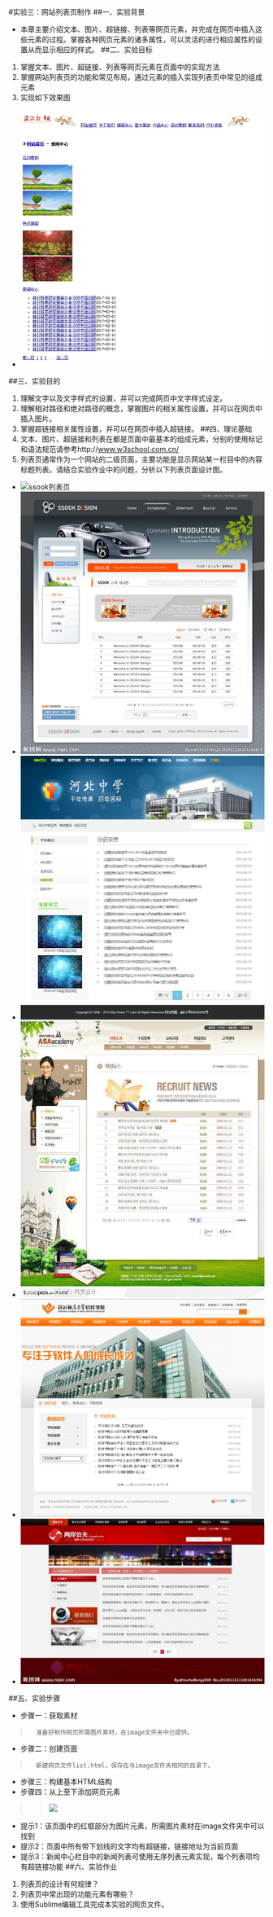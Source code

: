 #实验三：网站列表页制作
##一、实验背景
*	本章主要介绍文本、图片、超链接、列表等网页元素，并完成在网页中插入这些元素的过程。掌握各种网页元素的诸多属性，可以灵活的进行相应属性的设置从而显示相应的样式。
##二、实验目标
1.	掌握文本、图片、超链接、列表等网页元素在页面中的实现方法
2.	掌握网站列表页的功能和常见布局，通过元素的插入实现列表页中常见的组成元素
3.	实现如下效果图
+	![作业效果图](resourse/image/作业效果图.jpg)

##三、实验目的
1.	理解文字以及文字样式的设置，并可以完成网页中文字样式设定。
2.	理解相对路径和绝对路径的概念，掌握图片的相关属性设置，并可以在网页中插入图片。
3.	掌握超链接相关属性设置，并可以在网页中插入超链接。
##四、理论基础
1.	文本、图片、超链接和列表在都是页面中最基本的组成元素，分别的使用标记和语法规范请参考http://www.w3school.com.cn/
2.	列表页通常作为一个网站的二级页面，主要功能是显示网站某一栏目中的内容标题列表。请结合实验作业中的问题，分析以下列表页面设计图。
+	![ssook列表页](/resourse/image/ssook.jpg)
+	<img src="resourse/image/ssook.jpg"/>
+	<img src="resourse/image/河北中学列表页.jpg"/>
+	<img src="resourse/image/列表页demo.jpg"/>
+	<img src="resourse/image/软件学院列表页.png"/>
+	<img src="resourse/image/两岸公关列表页.jpg"/>

##五、实验步骤
+ 步骤一：获取素材
>		准备好制作网页所需图片素材，在image文件夹中已提供。
+ 步骤二：创建页面
>		新建网页文件list.html，保存在与image文件夹相同的目录下。
+ 步骤三：构建基本HTML结构
+ 步骤四：从上至下添加网页元素
>>	<img src="resourse/image/效果图分析.png"/>
+	提示1：该页面中的红框部分为图片元素，所需图片素材在image文件夹中可以找到
+	提示2：页面中所有带下划线的文字均有超链接，链接地址为当前页面
+	提示3：新闻中心栏目中的新闻列表可使用无序列表元素实现，每个列表项均有超链接功能
##六、实验作业
1.	列表页的设计有何规律？
2.	列表页中常出现的功能元素有哪些？
3.	使用Sublime编辑工具完成本实验的网页文件。
